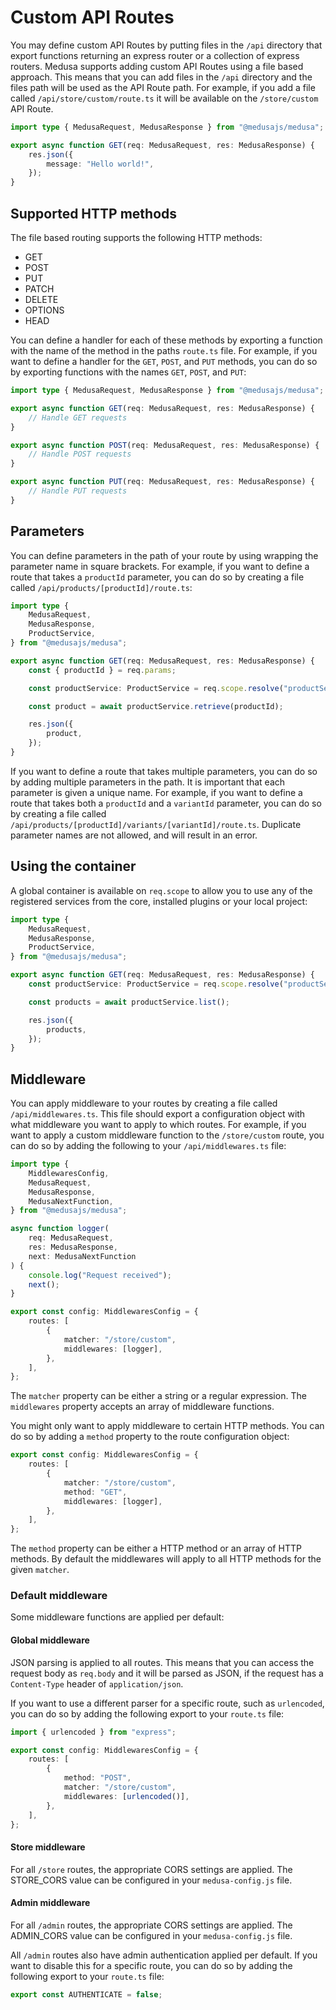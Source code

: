 # Custom API Routes

You may define custom API Routes by putting files in the `/api` directory that export functions returning an express router or a collection of express routers.
Medusa supports adding custom API Routes using a file based approach. This means that you can add files in the `/api` directory and the files path will be used as the API Route path. For example, if you add a file called `/api/store/custom/route.ts` it will be available on the `/store/custom` API Route.

```ts
import type { MedusaRequest, MedusaResponse } from "@medusajs/medusa";

export async function GET(req: MedusaRequest, res: MedusaResponse) {
    res.json({
        message: "Hello world!",
    });
}
```

## Supported HTTP methods

The file based routing supports the following HTTP methods:

-   GET
-   POST
-   PUT
-   PATCH
-   DELETE
-   OPTIONS
-   HEAD

You can define a handler for each of these methods by exporting a function with the name of the method in the paths `route.ts` file. For example, if you want to define a handler for the `GET`, `POST`, and `PUT` methods, you can do so by exporting functions with the names `GET`, `POST`, and `PUT`:

```ts
import type { MedusaRequest, MedusaResponse } from "@medusajs/medusa";

export async function GET(req: MedusaRequest, res: MedusaResponse) {
    // Handle GET requests
}

export async function POST(req: MedusaRequest, res: MedusaResponse) {
    // Handle POST requests
}

export async function PUT(req: MedusaRequest, res: MedusaResponse) {
    // Handle PUT requests
}
```

## Parameters

You can define parameters in the path of your route by using wrapping the parameter name in square brackets. For example, if you want to define a route that takes a `productId` parameter, you can do so by creating a file called `/api/products/[productId]/route.ts`:

```ts
import type {
    MedusaRequest,
    MedusaResponse,
    ProductService,
} from "@medusajs/medusa";

export async function GET(req: MedusaRequest, res: MedusaResponse) {
    const { productId } = req.params;

    const productService: ProductService = req.scope.resolve("productService");

    const product = await productService.retrieve(productId);

    res.json({
        product,
    });
}
```

If you want to define a route that takes multiple parameters, you can do so by adding multiple parameters in the path. It is important that each parameter is given a unique name. For example, if you want to define a route that takes both a `productId` and a `variantId` parameter, you can do so by creating a file called `/api/products/[productId]/variants/[variantId]/route.ts`. Duplicate parameter names are not allowed, and will result in an error.

## Using the container

A global container is available on `req.scope` to allow you to use any of the registered services from the core, installed plugins or your local project:

```ts
import type {
    MedusaRequest,
    MedusaResponse,
    ProductService,
} from "@medusajs/medusa";

export async function GET(req: MedusaRequest, res: MedusaResponse) {
    const productService: ProductService = req.scope.resolve("productService");

    const products = await productService.list();

    res.json({
        products,
    });
}
```

## Middleware

You can apply middleware to your routes by creating a file called `/api/middlewares.ts`. This file should export a configuration object with what middleware you want to apply to which routes. For example, if you want to apply a custom middleware function to the `/store/custom` route, you can do so by adding the following to your `/api/middlewares.ts` file:

```ts
import type {
    MiddlewaresConfig,
    MedusaRequest,
    MedusaResponse,
    MedusaNextFunction,
} from "@medusajs/medusa";

async function logger(
    req: MedusaRequest,
    res: MedusaResponse,
    next: MedusaNextFunction
) {
    console.log("Request received");
    next();
}

export const config: MiddlewaresConfig = {
    routes: [
        {
            matcher: "/store/custom",
            middlewares: [logger],
        },
    ],
};
```

The `matcher` property can be either a string or a regular expression. The `middlewares` property accepts an array of middleware functions.

You might only want to apply middleware to certain HTTP methods. You can do so by adding a `method` property to the route configuration object:

```ts
export const config: MiddlewaresConfig = {
    routes: [
        {
            matcher: "/store/custom",
            method: "GET",
            middlewares: [logger],
        },
    ],
};
```

The `method` property can be either a HTTP method or an array of HTTP methods. By default the middlewares will apply to all HTTP methods for the given `matcher`.

### Default middleware

Some middleware functions are applied per default:

#### Global middleware

JSON parsing is applied to all routes. This means that you can access the request body as `req.body` and it will be parsed as JSON, if the request has a `Content-Type` header of `application/json`.

If you want to use a different parser for a specific route, such as `urlencoded`, you can do so by adding the following export to your `route.ts` file:

```ts
import { urlencoded } from "express";

export const config: MiddlewaresConfig = {
    routes: [
        {
            method: "POST",
            matcher: "/store/custom",
            middlewares: [urlencoded()],
        },
    ],
};
```

#### Store middleware

For all `/store` routes, the appropriate CORS settings are applied. The STORE_CORS value can be configured in your `medusa-config.js` file.

#### Admin middleware

For all `/admin` routes, the appropriate CORS settings are applied. The ADMIN_CORS value can be configured in your `medusa-config.js` file.

All `/admin` routes also have admin authentication applied per default. If you want to disable this for a specific route, you can do so by adding the following export to your `route.ts` file:

```ts
export const AUTHENTICATE = false;
```
